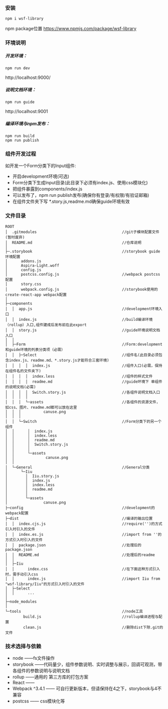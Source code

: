 ### 安装
```
npm i wsf-library
```
npm package位置
https://www.npmjs.com/package/wsf-library


### 环境说明 

##### 开发环境：
```
npm run dev
```
http://localhost:9000/

##### 说明文档环境：
```
npm run guide
```
http://localhost:9001

##### 编译环境与npm发布：
```
npm run build
npm run publish
```
### 组件开发过程
如开发一个Form分类下的Input组件:
- 开启development环境(可选)
- Form分类下生成Input目录(此目录下必须有index.js、使用css模块化)
- 把组件暴露到components/index.js
- 可以发布了，npm run publish发布(确保你有登录/有权限/有验证邮箱)
- 在组件文件夹下写 *.story.js,readme.md确保guide环境有效


### 文件目录
```
ROOT
│  .gitmodules 										//git子模块配置文件(暂时废弃)
│  README.md 										//仓库说明
│  
├─.storybook										//storybook guide环境配置
│      addons.js
│      Aspira-Light.woff
│      config.js
│      postcss.config.js 							//webpack postcss配置
│      story.css
│      webpack.config.js 							//storybook使用的create-react-app webpack配置
│      
├─components
│  │  app.js 										//development环境入口
│  │  index.js 										//build编译环境（rollup）入口,组件建成后发布前在此export
│  │  story.js 										//guide环境说明文档入口
│  │  
│  ├─Form 											//Form:development和guide环境的列表分类项（必需）
│  │  ├─Select 										//组件名(此目录必须包含index.js、readme.md、*.story.js才能符合三套环境)
│  │  │  │  index.js 								//组件入口(必需，保持在组件名的文件夹下)
│  │  │  │  index.less 								//组件的样式文件
│  │  │  │  readme.md 								//guide环境下 单组件的说明文档(必需)
│  │  │  │  Switch.story.js  						//各组件说明文档入口
│  │  │  │  
│  │  │  └─assets									//各组件的资源文件，如css、图片、readme.md都可以放在这里
│  │  │          canuse.png
│  │  │          
│  │  └─Switch										//Form分类下的另一个组件
│  │      │  index.js
│  │      │  index.less
│  │      │  readme.md
│  │      │  Switch.story.js
│  │      │  
│  │      └─assets
│  │              canuse.png
│  │              
│  └─General										//General分类
│      └─Iiu
│        │  Iiu.story.js
│        │  index.js
│        │  index.less
│        │  readme.md
│        │  
│        └─assets
│                canuse.png
├─config											//development的webpack配置
├─dist												//编译的输出位置
│  │  index.cjs.js  								//require('')的方式引入时引入的文件
│  │  index.es.js 									//import from ''的方式引入时引入的文件
│  │  package.json									//处理后的package.json
│  │  README.md 									//处理后的readme
│  │  
│  ├─Iiu											
│  │      index.css									//在下面这种方式引入时，需手动引入css
│  │      index.js 									//import Iiu from "wsf-library/Iiu"的方式引入时引入的文件
│  ├─Select
│  │      ...
│          
├─node_modules
│    
└─tools												//node工具
        build.js 									//rollup编译进程与配置
        clean.js 									//删除dist下除.git的文件

```


### 技术选择与依赖
- node                 ——fs文件操作
- storybook             ——代码量少，组件参数说明、实时调整与展示，回调可观测，带各组件的参数说明与说明文档
- rollup                ——通用的 第三方库的打包方案 
- React                 ——
- Webpack ^3.4.1        —— 可自行更新版本，但请保持在4之下，storybook与4不兼容
- postcss               —— css模块化等 
